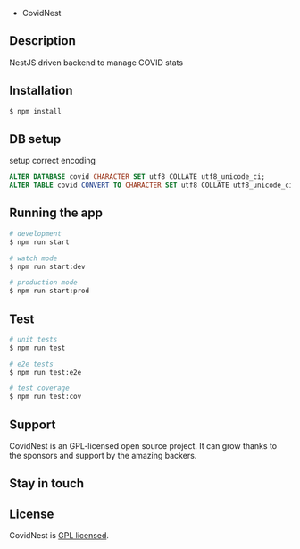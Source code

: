 * CovidNest

## Description

NestJS driven backend to manage COVID stats

## Installation

```bash
$ npm install
```

## DB setup

setup correct encoding

```SQL
ALTER DATABASE covid CHARACTER SET utf8 COLLATE utf8_unicode_ci;
ALTER TABLE covid CONVERT TO CHARACTER SET utf8 COLLATE utf8_unicode_ci;
```

## Running the app

```bash
# development
$ npm run start

# watch mode
$ npm run start:dev

# production mode
$ npm run start:prod
```

## Test

```bash
# unit tests
$ npm run test

# e2e tests
$ npm run test:e2e

# test coverage
$ npm run test:cov
```

## Support

CovidNest is an GPL-licensed open source project. It can grow thanks to the sponsors and support by the amazing backers. 

## Stay in touch


## License

  CovidNest is [GPL licensed](LICENSE).
